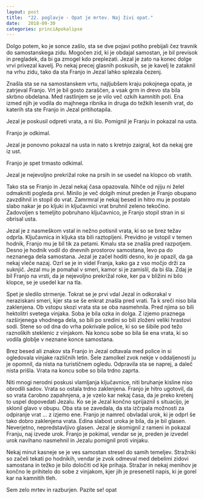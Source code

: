 ```yaml
---
layout: post
title:  "22. poglavje - Opat je mrtev. Naj živi opat."
date:   2018-09-30
categories: princiApokalipse
---
```

Dolgo potem, ko je sonce zašlo, sta se dve pojavi potiho prebijali čez travnik do samostanskega zidu. Mogočen zid, ki je obdajal samostan, je bil previsok in pregladek, da bi ga zmogel kdo preplezati. Jezal je zato na konec dolge vrvi privezal kavelj. Po nekaj precej glasnih poskusih, se je kavelj le zataknil na vrhu zidu, tako da sta Franjo in Jezal lahko splezala čezenj. 

Znašla sta se na samostanskem vrtu, najljubšem kraju pokojnega opata, je zatrjeval Franjo. Vrt je bil gosto zaraščen, a vsak grm in drevo sta bila skrbno obdelana. Med rastlinjem se je vilo več ozkih kamnitih poti. Ena izmed njih je vodila do majhnega ribnika in druga do težkih lesenih vrat, do katerih sta ste Franjo in Jezal pritihotapila. 

Jezal je poskusil odpreti vrata, a ni šlo. Pomignil je Franju in pokazal na usta. 

Franjo je odkimal. 

Jezal je ponovno pokazal na usta in nato s kretnjo zaigral, kot da nekaj gre iz ust. 

Franjo je spet trmasto odkimal. 

Jezal je nejevoljno prekrižal roke na prsih in se usedel na klopco ob vratih. 

Tako sta se Franjo in Jezal nekaj časa opazovala. Nihče od njiju ni želel odmakniti pogleda prvi. Minilo je več dolgih minut preden je Franjo obupano zavzdihnil in stopil do vrat. Zamrmral je nekaj besed in hitro mu je postalo slabo nakar je po kljuki in ključavnici vrat bruhnil zeleno tekočino. Zadovoljen s temeljito pobruhano ključavnico, je Franjo stopil stran in si obrisal usta.

Jezal je z nasmeškom vstal in nežno potisnil vrata, ki so se brez težav odprla. Ključavnica in kljuka sta bili raztopljeni. Previdno je vstopil v temen hodnik, Franjo mu je bil tik za petami. Kmalu sta se znašla pred razpotjem. Desno je hodnik vodil do dnevnih prostorov samostana, levo pa do neznanega dela samostana. Jezal je začel hoditi desno, ko je opazil, da ga nekaj vleče nazaj. Ozrl se je in videl Franja, kako ga z vso močjo drži za suknjič. Jezal mu je pomahal v smeri, kamor si je zamislil, da bi šla. Zdaj je bil Franjo na vrsti, da je nejevoljno prekrižal roke, ker pa v bližini ni bilo klopce, se je usedel kar na tla.

Spet je sledilo strmenje. Tokrat se je prvi vdal Jezal in odkorakal v neraziskani smeri, kjer sta se še enkrat znašla pred vrati. Ta k sreči niso bila zaklenjena. Ob vstopu skozi vrata sta se oba nasmehnila. Pred njima so bili hektolitri svetega vinjaka. Soba je bila ozka in dolga. Z izjemo praznega razširjenega vhodnega dela, so bili po sredini so bili zloženi veliki hrastovi sodi. Stene so od dna do vrha pokrivale police, ki so se šibile pod težo raznolikih steklenic z vinjakom. Na koncu sobe so bila še ena vrata, ki so vodila globlje v neznane konce samostana.

Brez besed ali znakov sta Franjo in Jezal odtavala med police in si ogledovala vinjake različnih letin. Šele zamolkel zvok nekje v oddaljenosti ju je opomnil, da nista na turističnem ogledu. Odpravila sta se naprej, a daleč nista prišla. Vrata na koncu sobe so bila trdno zaprta.

Niti mnogi nerodni poskusi vlamljanja ključavnice, niti bruhanje kisline niso obrodili sadov. Vrata so ostala trdno zaklenjena. Franjo je hitro ugotovil, da so vrata čarobno zapahnjena, a je vzelo kar nekaj časa, da je preko kretenj to uspel dopovedati Jezalu. Ko se je Jezal končno sprijaznil s situacijo, je sklonil glavo v obupu. Oba sta se zavedala, da sta izčrpala možnosti za odpiranje vrat … z izjemo ene. Franjo je namreč obvladal urok, ki je odprl še tako dobro zaklenjena vrata. Edina slabost uroka je bila, da je bil glasen. Neverjetno, nepredstavljivo glasen. Jezal je skomignil z rameni in pokazal Franju, naj izvede urok. Franjo je pokimal, vendar se je, preden je izvedel urok navihano nasmehnil in Jezalu pomignil proti vinjaku.

Nekaj minut kasneje se je ves samostan stresel do samih temeljev. Stražniki so začeli tekati po hodnikih, vendar je zvok odmeval med debelimi zidovi samostana in težko je bilo določiti od kje prihaja. Stražar in nekaj menihov je končno le prihitelo do sobe z vinjakom, kjer jih je presenetil napis, ki je gorel kar na kamnitih tleh.

Sem zelo mrtev in razburjen. Pazite se!
				        opat


